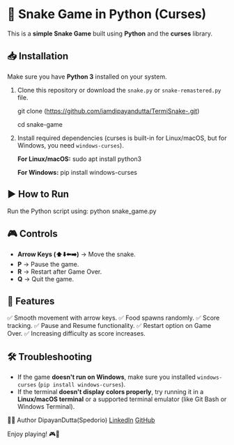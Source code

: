 # 🐍 Snake Game in Python (Curses)

This is a **simple Snake Game** built using **Python** and the **curses** library.

## 📥 Installation
Make sure you have **Python 3** installed on your system.

1. Clone this repository or download the `snake.py` or `snake-remastered.py` file.

   git clone (https://github.com/iamdipayandutta/TermiSnake-.git)
   
   cd snake-game

2. Install required dependencies (curses is built-in for Linux/macOS, 
but for Windows, you need `windows-curses`).
   
   **For Linux/macOS:**
   sudo apt install python3
   
   **For Windows:**
   pip install windows-curses

## ▶️ How to Run
Run the Python script using:
python snake_game.py

## 🎮 Controls
- **Arrow Keys (⬆️⬇️⬅️➡️)** → Move the snake.
- **P** → Pause the game.
- **R** → Restart after Game Over.
- **Q** → Quit the game.

## 🌟 Features
✅ Smooth movement with arrow keys.
✅ Food spawns randomly.
✅ Score tracking.
✅ Pause and Resume functionality.
✅ Restart option on Game Over.
✅ Increasing difficulty as score increases.

## 🛠 Troubleshooting
- If the game **doesn't run on Windows**, make sure you installed `windows-curses` (`pip install windows-curses`).
- If the terminal **doesn't display colors properly**, try running it in a **Linux/macOS terminal** or a supported terminal emulator (like Git Bash or Windows Terminal).



👨‍💻 Author
DipayanDutta(Spedorio)
[LinkedIn](https://www.linkedin.com/in/iamdipayandutta)
[GitHub](https://github.com/iamdipayandutta)

Enjoy playing! 🎮🐍

